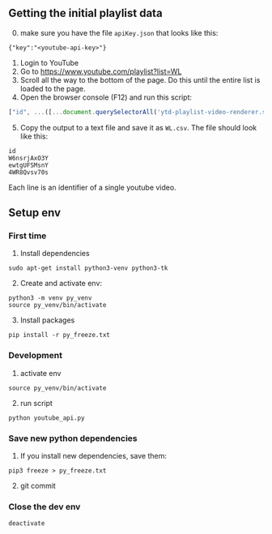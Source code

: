 ## Getting the initial playlist data
0. make sure you have the file `apiKey.json` that looks like this:
```
{"key":"<youtube-api-key>"}
```
1. Login to YouTube
2. Go to https://www.youtube.com/playlist?list=WL
3. Scroll all the way to the bottom of the page. Do this until the entire list is loaded to the page.
4. Open the browser console (F12) and run this script:
```javascript
["id", ...([...document.querySelectorAll('ytd-playlist-video-renderer.style-scope > div:nth-child(2) > a:nth-child(1)')].map(e => e.href.match(/v=([^&]*)/)[1]))].join('\n')
```
5. Copy the output to a text file and save it as `WL.csv`. The file should look like this:
```
id
W6nsrjAxO3Y
ewtgUFSMsnY
4WR8Qvsv70s
```
Each line is an identifier of a single youtube video.

## Setup env

### First time
1. Install dependencies
```
sudo apt-get install python3-venv python3-tk
```
2. Create and activate env:
```
python3 -m venv py_venv
source py_venv/bin/activate
```
3. Install packages
```
pip install -r py_freeze.txt
```

### Development
1. activate env
```
source py_venv/bin/activate
```
2. run script
```
python youtube_api.py
```

### Save new python dependencies
1. If you install new dependencies, save them:
```
pip3 freeze > py_freeze.txt
```
2. git commit

### Close the dev env
```
deactivate
```
